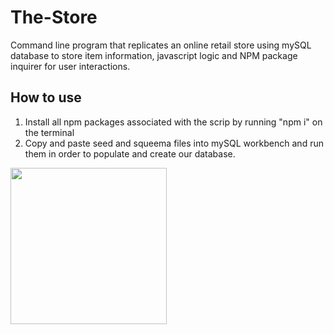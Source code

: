 # The-Store

Command line program that replicates an online retail store using mySQL database to store item information, javascript logic and NPM package inquirer for user interactions.

## How to use

1. Install all npm packages associated with the scrip by running "npm i" on the terminal
2. Copy and paste seed and squeema files into mySQL workbench and run them in order to populate and create our database.

<image src="/images/seed.png" height="250"/>
